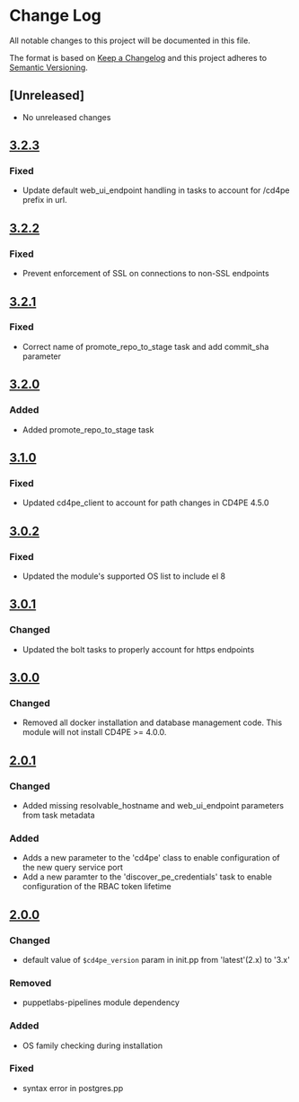 # Change Log

All notable changes to this project will be documented in this file.

The format is based on [Keep a Changelog](http://keepachangelog.com/)
and this project adheres to [Semantic Versioning](http://semver.org/).

## [Unreleased]
- No unreleased changes

## [3.2.3](https://github.com/puppetlabs/puppetlabs-cd4pe/tree/3.2.3)
### Fixed
- Update default web_ui_endpoint handling in tasks to account for /cd4pe prefix in url.

## [3.2.2](https://github.com/puppetlabs/puppetlabs-cd4pe/tree/3.2.2)
### Fixed
- Prevent enforcement of SSL on connections to non-SSL endpoints

## [3.2.1](https://github.com/puppetlabs/puppetlabs-cd4pe/tree/3.2.1)
### Fixed
- Correct name of promote_repo_to_stage task and add commit_sha parameter

## [3.2.0](https://github.com/puppetlabs/puppetlabs-cd4pe/tree/3.2.0)
### Added
- Added promote_repo_to_stage task

## [3.1.0](https://github.com/puppetlabs/puppetlabs-cd4pe/tree/3.1.0)
### Fixed
- Updated cd4pe_client to account for path changes in CD4PE 4.5.0

## [3.0.2](https://github.com/puppetlabs/puppetlabs-cd4pe/tree/3.0.2)
### Fixed
- Updated the module's supported OS list to include el 8

## [3.0.1](https://github.com/puppetlabs/puppetlabs-cd4pe/tree/3.0.1)
### Changed
- Updated the bolt tasks to properly account for https endpoints

## [3.0.0](https://github.com/puppetlabs/puppetlabs-cd4pe/tree/3.0.0)
### Changed
- Removed all docker installation and database management code. This module will not install CD4PE >= 4.0.0.

## [2.0.1](https://github.com/puppetlabs/puppetlabs-cd4pe/tree/2.0.1)
### Changed
- Added missing resolvable_hostname and web_ui_endpoint parameters from task metadata
### Added
- Adds a new parameter to the 'cd4pe' class to enable configuration of the new query service port
- Add a new paramter to the 'discover_pe_credentials' task to enable configuration of the RBAC token lifetime

## [2.0.0](https://github.com/puppetlabs/puppetlabs-cd4pe/tree/2.0.0)
### Changed
- default value of `$cd4pe_version` param in init.pp from 'latest'(2.x) to '3.x'
### Removed
- puppetlabs-pipelines module dependency
### Added
- OS family checking during installation
### Fixed
- syntax error in postgres.pp
